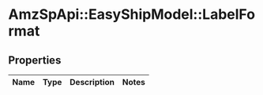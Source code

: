 # AmzSpApi::EasyShipModel::LabelFormat

## Properties
Name | Type | Description | Notes
------------ | ------------- | ------------- | -------------

